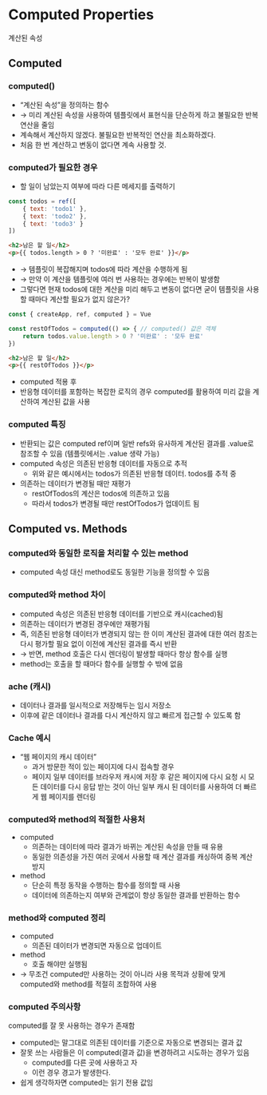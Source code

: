 # Computed Properties
계산된 속성
## Computed
### computed()
- “계산된 속성”을 정의하는 함수
- → 미리 계산된 속성을 사용하여 템플릿에서 표현식을 단순하게 하고 불필요한 반복 연산을 줄임
- 계속해서 계산하지 않겠다. 불필요한 반복적인 연산을 최소화하겠다.
- 처음 한 번 계산하고 변동이 없다면 계속 사용할 것.
### computed가 필요한 경우
- 할 일이 남았는지 여부에 따라 다른 메세지를 출력하기
```js
const todos = ref([
    { text: 'todo1' },
    { text: 'todo2' },
    { text: 'todo3' }
])
```
```html
<h2>남은 할 일</h2>
<p>{{ todos.length > 0 ? '미완료' : '모두 완료' }}</p>
```
- → 템플릿이 복잡해지며 todos에 따라 계산을 수행하게 됨
- → 만약 이 계산을 템플릿에 여러 번 사용하는 경우에는 반복이 발생함
- 그렇다면 현재 todos에 대한 계산을 미리 해두고 변동이 없다면 굳이 템플릿을 사용할 때마다 계산할 필요가 없지 않은가?
```js
const { createApp, ref, computed } = Vue
```
```js
const restOfTodos = computed(() => { // computed() 값은 객체
    return todos.value.length > 0 ? '미완료' : '모두 완료'
})
```
```html
<h2>남은 할 일</h2>
<p>{{ restOfTodos }}</p>
```
- computed 적용 후
- 반응형 데이터를 포함하는 복잡한 로직의 경우 computed를 활용하여 미리 값을 계산하여 계산된 값을 사용
### computed 특징
- 반환되는 값은 computed ref이며 일반 refs와 유사하게 계산된 결과를 .value로 참조할 수 있음 (템플릿에서는 .value 생략 가능)
- computed 속성은 의존된 반응형 데이터를 자동으로 추적
    - 위와 같은 예시에서는 todos가 의존된 반응형 데이터. todos를 추적 중
- 의존하는 데이터가 변경될 때만 재평가
    - restOfTodos의 계산은 todos에 의존하고 있음
    - 따라서 todos가 변경될 때만 restOfTodos가 업데이트 됨

## Computed vs. Methods

### computed와 동일한 로직을 처리할 수 있는 method
- computed 속성 대신 method로도 동일한 기능을 정의할 수 있음

### computed와 method 차이
- computed 속성은 의존된 반응형 데이터를 기반으로 캐시(cached)됨
- 의존하는 데이터가 변경된 경우에만 재평가됨
- 즉, 의존된 반응형 데이터가 변경되지 않는 한 이미 계산된 결과에 대한 여러 참조는 다시 평가할 필요 없이 이전에 계산된 결과를 즉시 반환
- → 반면, method 호출은 다시 렌더링이 발생할 때마다 항상 함수를 실행
- method는 호출을 할 때마다 함수를 실행할 수 밖에 없음

### ache (캐시)
- 데이터나 결과를 일시적으로 저장해두는 임시 저장소
- 이후에 같은 데이터나 결과를 다시 계산하지 않고 빠르게 접근할 수 있도록 함

### Cache 예시
- “웹 페이지의 캐시 데이터”
    - 과거 방문한 적이 있는 페이지에 다시 접속할 경우
    - 페이지 일부 데이터를 브라우저 캐시에 저장 후 같은 페이지에 다시 요청 시 모든 데이터를 다시 응답 받는 것이 아닌 일부 캐시 된 데이터를 사용하여 더 빠르게 웹 페이지를 렌더링

### computed와 method의 적절한 사용처
- computed
    - 의존하는 데이터에 따라 결과가 바뀌는 계산된 속성을 만들  때 유용
    - 동일한 의존성을 가진 여러 곳에서 사용할 때 계산 결과를 캐싱하여 중복 계산 방지
- method
    - 단순히 특정 동작을 수행하는 함수를 정의할 때 사용
    - 데이터에 의존하는지 여부와 관계없이 항상 동일한 결과를 반환하는 함수

### method와 computed 정리
- computed
    - 의존된 데이터가 변경되면 자동으로 업데이트
- method
    - 호출 해야만 실행됨
- → 무조건 computed만 사용하는 것이 아니라 사용 목적과 상황에 맞게 computed와 method를 적절히 조합하여 사용

### computed 주의사항
computed를 잘 못 사용하는 경우가 존재함
- computed는 말그대로 의존된 데이터를 기준으로 자동으로 변경되는 결과 값
- 잘못 쓰는 사람들은 이 computed(결과 값)을 변경하려고 시도하는 경우가 있음
    - computed를 다른 곳에 사용하고 자
    - 이런 경우 경고가 발생한다.
- 쉽게 생각하자면 computed는 읽기 전용 값임